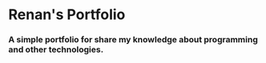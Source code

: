 # Renan's Portfolio

### A simple portfolio for share my knowledge about programming and other technologies.
